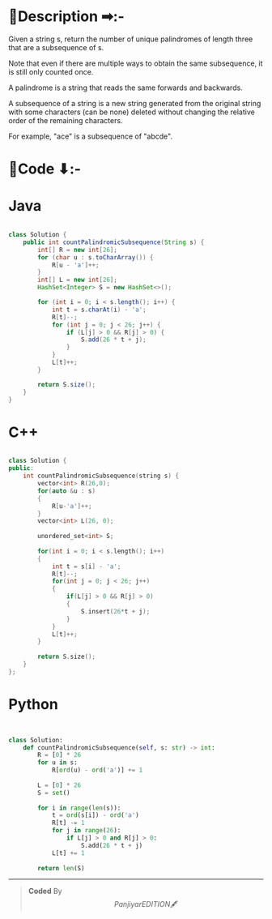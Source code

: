 # 📍Description ➡:-
<!-- Describe your first thoughts on how to solve this problem. -->
Given a string s, return the number of unique palindromes of length three that are a subsequence of s.

Note that even if there are multiple ways to obtain the same subsequence, it is still only counted once.

A palindrome is a string that reads the same forwards and backwards.

A subsequence of a string is a new string generated from the original string with some characters (can be none) deleted without changing the relative order of the remaining characters.

For example, "ace" is a subsequence of "abcde".


# 📝Code ⬇:-



# Java
```java []

class Solution {
    public int countPalindromicSubsequence(String s) {
        int[] R = new int[26];
        for (char u : s.toCharArray()) {
            R[u - 'a']++;
        }
        int[] L = new int[26];
        HashSet<Integer> S = new HashSet<>();

        for (int i = 0; i < s.length(); i++) {
            int t = s.charAt(i) - 'a';
            R[t]--;
            for (int j = 0; j < 26; j++) {
                if (L[j] > 0 && R[j] > 0) {
                    S.add(26 * t + j);
                }
            }
            L[t]++;
        }

        return S.size();
    }
}

```

# C++
``` cpp []

class Solution {
public:
    int countPalindromicSubsequence(string s) {
        vector<int> R(26,0);
        for(auto &u : s)
        {
            R[u-'a']++;
        }
        vector<int> L(26, 0);
        
        unordered_set<int> S;
        
        for(int i = 0; i < s.length(); i++)
        {
            int t = s[i] - 'a';
            R[t]--;
            for(int j = 0; j < 26; j++)
            {
                if(L[j] > 0 && R[j] > 0)
                {
                    S.insert(26*t + j);
                }
            }
            L[t]++;
        }
        
        return S.size();
    }
};
```

# Python
``` python []


class Solution:
    def countPalindromicSubsequence(self, s: str) -> int:
        R = [0] * 26
        for u in s:
            R[ord(u) - ord('a')] += 1
        
        L = [0] * 26
        S = set()
        
        for i in range(len(s)):
            t = ord(s[i]) - ord('a')
            R[t] -= 1
            for j in range(26):
                if L[j] > 0 and R[j] > 0:
                    S.add(26 * t + j)
            L[t] += 1
        
        return len(S)   
```

---

>    **Coded** By $$Panjiyar EDITION 🖋  $$

               
